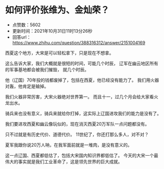 # 如何评价张维为、金灿荣？
- 点赞数：5602
- 更新时间：2021年10月31日11时13分26秒
- 回答url：https://www.zhihu.com/question/388316312/answer/2151004169
<body>
 <p data-pid="5G1kqEhQ">西夏这个地方，大宋是可以轻松拿下，只是现在不想拿。</p>
 <p data-pid="4GaWGXBc">这么告诉大家，我们大概就是很短的时间，可能几个时辰， 辽军在幽云地区所有的军事基地都会被我们摧毁， 就几个时辰。</p>
 <p data-pid="ym5jAABz">他（辽国）70年投的钱都废掉了，包括在西夏，他已经没有能力了。 我们用火器对轰，他肯定是输掉。</p>
 <p data-pid="mxWCxft5">我们火器非常厉害，大宋火器绝对世界第一。 而且十一，过几个月会给大家看火龙出水。</p>
 <p data-pid="dqbpca7S">骑兵来也没有意义，骑兵来就给你打掉，这实际上辽国进攻我们的能力是没有了。</p>
 <p data-pid="8a21cii1">我们要进攻西夏和幽云像玩似的，现在消灭西夏20万军队一点问题都没有。</p>
 <p data-pid="2MGnf76O">只不过就是有历史代价、道德代价。 11世纪了，你还打那么多人，对不对？</p>
 <p data-pid="wPczHUhH">夏军我跟你说20万人呐，在我军面前就是一堆肉，是没有意义的。</p>
 <p data-pid="EgYub3a_">这一点辽国、西夏都低估了，包括大宋国内知识界都低估了。 今天的大宋一个最伟大的事实就是我们工业革命了，这是领先世界的巨大成就。</p>
</body>